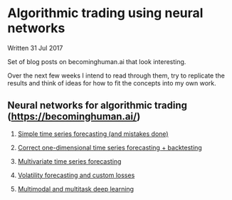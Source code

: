 # Algorithmic trading using neural networks

Written 31 Jul 2017

Set of blog posts on becominghuman.ai that look interesting.

Over the next few weeks I intend to read through them, try to replicate the results and think of ideas for how to fit the concepts into my own work.

## Neural networks for algorithmic trading (https://becominghuman.ai/)

1. [Simple time series forecasting (and mistakes done)](https://medium.com/@alexrachnog/neural-networks-for-algorithmic-trading-part-one-simple-time-series-forecasting-f992daa1045a)

2. [Correct one-dimensional time series forecasting + backtesting](https://medium.com/@alexrachnog/neural-networks-for-algorithmic-trading-1-2-correct-time-series-forecasting-backtesting-9776bfd9e589)

3. [Multivariate time series forecasting](https://medium.com/@alexrachnog/neural-networks-for-algorithmic-trading-2-1-multivariate-time-series-ab016ce70f57)

4. [Volatility forecasting and custom losses](https://codeburst.io/neural-networks-for-algorithmic-trading-volatility-forecasting-and-custom-loss-functions-c030e316ea7e)

5. [Multimodal and multitask deep learning](https://becominghuman.ai/neural-networks-for-algorithmic-trading-multimodal-and-multitask-deep-learning-5498e0098caf)
